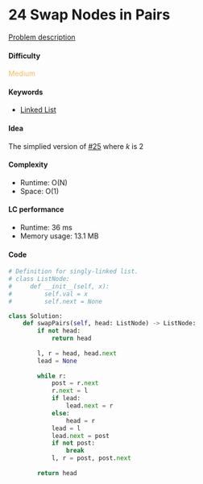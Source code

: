24 Swap Nodes in Pairs    
=======================
[Problem description](https://leetcode.com/problems/swap-nodes-in-pairs/)

#### Difficulty
<span style="color:#FABC60">Medium</span>

#### Keywords
- [Linked List](../categories/linked_list.md)

#### Idea
The simplied version of [#25](25.md) where *k* is 2

#### Complexity
- Runtime: O(N)
- Space: O(1)

#### LC performance
- Runtime: 36 ms
- Memory usage: 13.1 MB

#### Code
```python
# Definition for singly-linked list.
# class ListNode:
#     def __init__(self, x):
#         self.val = x
#         self.next = None

class Solution:
    def swapPairs(self, head: ListNode) -> ListNode:
        if not head:
            return head
        
        l, r = head, head.next
        lead = None
        
        while r:
            post = r.next
            r.next = l
            if lead:
                lead.next = r
            else:
                head = r
            lead = l
            lead.next = post
            if not post:
                break
            l, r = post, post.next
        
        return head
```